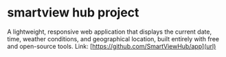 # smartview hub project
A lightweight, responsive web application that displays the current date, time, weather conditions, and geographical location, built entirely with free and open-source tools. Link: [https://github.com/SmartViewHub/app](url)

